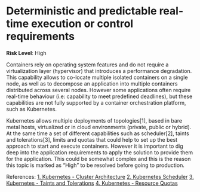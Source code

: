 # Deterministic and predictable real-time execution or control requirements

**Risk Level**: High

Containers rely on operating system features and do not require a virtualization
layer (hypervisor) that introduces a performance degradation. This capability
allows to co-locate multiple isolated containers on a single node, as well as
to decompose an application into multiple containers distributed across several
nodes. However some applications often require real-time behaviour (i.e: capability
to meet predefined deadlines), but these capabilities are not fully supported by
a container orchestration platform, such as Kubernetes.

Kubernetes allows multiple deployments of topologies[1], based in bare metal hosts,
virtualized or in cloud environments (private, public or hybrid). At the same time
a set of different capabilities such as scheduler[2], taints and tolerations[3],
limits and quotas that could help to set up the best approach to start and execute
containers. However it is important to dig deep into the application requirements
to apply the solution to provide them for the application. This could be somewhat
complex and this is the reason this topic is marked as “High” to be resolved before
going to production.

References:
[1. Kubernetes - Cluster Architecture](https://kubernetes.io/docs/concepts/architecture/)
[2. Kubernetes Scheduler](https://kubernetes.io/docs/concepts/scheduling-eviction/kube-scheduler/)
[3. Kubernetes - Taints and Tolerations](https://kubernetes.io/docs/concepts/scheduling-eviction/taint-and-toleration/)
[4. Kubernetes - Resource Quotas](https://kubernetes.io/docs/concepts/policy/resource-quotas/)
